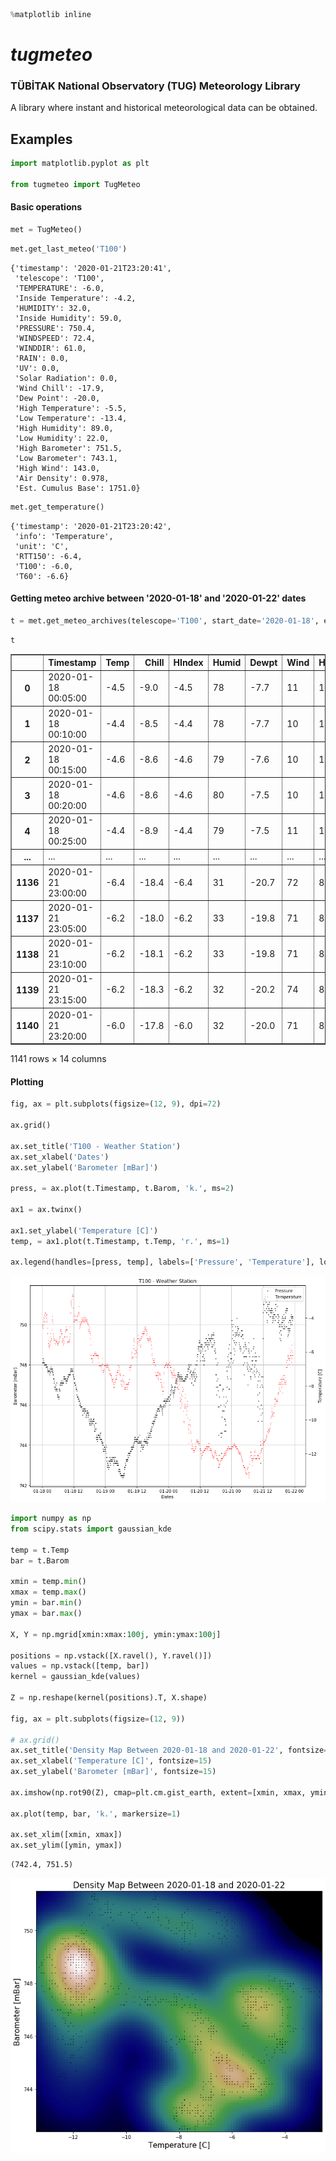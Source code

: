 ```python
%matplotlib inline
```

# ***tugmeteo***

### TÜBİTAK National Observatory (TUG) Meteorology Library

A library where instant and historical meteorological data can be obtained.

## Examples


```python
import matplotlib.pyplot as plt

from tugmeteo import TugMeteo
```

#### Basic operations


```python
met = TugMeteo()
```


```python
met.get_last_meteo('T100')
```




    {'timestamp': '2020-01-21T23:20:41',
     'telescope': 'T100',
     'TEMPERATURE': -6.0,
     'Inside Temperature': -4.2,
     'HUMIDITY': 32.0,
     'Inside Humidity': 59.0,
     'PRESSURE': 750.4,
     'WINDSPEED': 72.4,
     'WINDDIR': 61.0,
     'RAIN': 0.0,
     'UV': 0.0,
     'Solar Radiation': 0.0,
     'Wind Chill': -17.9,
     'Dew Point': -20.0,
     'High Temperature': -5.5,
     'Low Temperature': -13.4,
     'High Humidity': 89.0,
     'Low Humidity': 22.0,
     'High Barometer': 751.5,
     'Low Barometer': 743.1,
     'High Wind': 143.0,
     'Air Density': 0.978,
     'Est. Cumulus Base': 1751.0}




```python
met.get_temperature()
```




    {'timestamp': '2020-01-21T23:20:42',
     'info': 'Temperature',
     'unit': 'C',
     'RTT150': -6.4,
     'T100': -6.0,
     'T60': -6.6}



#### Getting meteo archive between '2020-01-18' and '2020-01-22' dates


```python
t = met.get_meteo_archives(telescope='T100', start_date='2020-01-18', end_date='2020-01-22')
```


```python
t
```




<div>
<table border="1" class="dataframe">
  <thead>
    <tr style="text-align: right;">
      <th></th>
      <th>Timestamp</th>
      <th>Temp</th>
      <th>Chill</th>
      <th>HIndex</th>
      <th>Humid</th>
      <th>Dewpt</th>
      <th>Wind</th>
      <th>HiWind</th>
      <th>WindDir</th>
      <th>Rain</th>
      <th>Barom</th>
      <th>Solar</th>
      <th>ET</th>
      <th>UV</th>
    </tr>
  </thead>
  <tbody>
    <tr>
      <th>0</th>
      <td>2020-01-18 00:05:00</td>
      <td>-4.5</td>
      <td>-9.0</td>
      <td>-4.5</td>
      <td>78</td>
      <td>-7.7</td>
      <td>11</td>
      <td>16</td>
      <td>315</td>
      <td>0.0</td>
      <td>748.1</td>
      <td>0</td>
      <td>0.000</td>
      <td>0.0</td>
    </tr>
    <tr>
      <th>1</th>
      <td>2020-01-18 00:10:00</td>
      <td>-4.4</td>
      <td>-8.5</td>
      <td>-4.4</td>
      <td>78</td>
      <td>-7.7</td>
      <td>10</td>
      <td>13</td>
      <td>315</td>
      <td>0.0</td>
      <td>748.1</td>
      <td>0</td>
      <td>0.000</td>
      <td>0.0</td>
    </tr>
    <tr>
      <th>2</th>
      <td>2020-01-18 00:15:00</td>
      <td>-4.6</td>
      <td>-8.6</td>
      <td>-4.6</td>
      <td>79</td>
      <td>-7.6</td>
      <td>10</td>
      <td>13</td>
      <td>315</td>
      <td>0.0</td>
      <td>748.1</td>
      <td>0</td>
      <td>0.000</td>
      <td>0.0</td>
    </tr>
    <tr>
      <th>3</th>
      <td>2020-01-18 00:20:00</td>
      <td>-4.6</td>
      <td>-8.6</td>
      <td>-4.6</td>
      <td>80</td>
      <td>-7.5</td>
      <td>10</td>
      <td>13</td>
      <td>315</td>
      <td>0.0</td>
      <td>748.3</td>
      <td>0</td>
      <td>0.000</td>
      <td>0.0</td>
    </tr>
    <tr>
      <th>4</th>
      <td>2020-01-18 00:25:00</td>
      <td>-4.4</td>
      <td>-8.9</td>
      <td>-4.4</td>
      <td>79</td>
      <td>-7.5</td>
      <td>11</td>
      <td>13</td>
      <td>315</td>
      <td>0.0</td>
      <td>748.2</td>
      <td>0</td>
      <td>0.000</td>
      <td>0.0</td>
    </tr>
    <tr>
      <th>...</th>
      <td>...</td>
      <td>...</td>
      <td>...</td>
      <td>...</td>
      <td>...</td>
      <td>...</td>
      <td>...</td>
      <td>...</td>
      <td>...</td>
      <td>...</td>
      <td>...</td>
      <td>...</td>
      <td>...</td>
      <td>...</td>
    </tr>
    <tr>
      <th>1136</th>
      <td>2020-01-21 23:00:00</td>
      <td>-6.4</td>
      <td>-18.4</td>
      <td>-6.4</td>
      <td>31</td>
      <td>-20.7</td>
      <td>72</td>
      <td>82</td>
      <td>68</td>
      <td>0.0</td>
      <td>750.4</td>
      <td>0</td>
      <td>0.025</td>
      <td>0.0</td>
    </tr>
    <tr>
      <th>1137</th>
      <td>2020-01-21 23:05:00</td>
      <td>-6.2</td>
      <td>-18.0</td>
      <td>-6.2</td>
      <td>33</td>
      <td>-19.8</td>
      <td>71</td>
      <td>82</td>
      <td>68</td>
      <td>0.0</td>
      <td>750.2</td>
      <td>0</td>
      <td>0.000</td>
      <td>0.0</td>
    </tr>
    <tr>
      <th>1138</th>
      <td>2020-01-21 23:10:00</td>
      <td>-6.2</td>
      <td>-18.1</td>
      <td>-6.2</td>
      <td>33</td>
      <td>-19.8</td>
      <td>71</td>
      <td>84</td>
      <td>68</td>
      <td>0.0</td>
      <td>750.4</td>
      <td>0</td>
      <td>0.000</td>
      <td>0.0</td>
    </tr>
    <tr>
      <th>1139</th>
      <td>2020-01-21 23:15:00</td>
      <td>-6.2</td>
      <td>-18.3</td>
      <td>-6.2</td>
      <td>32</td>
      <td>-20.2</td>
      <td>74</td>
      <td>87</td>
      <td>68</td>
      <td>0.0</td>
      <td>750.3</td>
      <td>0</td>
      <td>0.000</td>
      <td>0.0</td>
    </tr>
    <tr>
      <th>1140</th>
      <td>2020-01-21 23:20:00</td>
      <td>-6.0</td>
      <td>-17.8</td>
      <td>-6.0</td>
      <td>32</td>
      <td>-20.0</td>
      <td>71</td>
      <td>84</td>
      <td>68</td>
      <td>0.0</td>
      <td>750.4</td>
      <td>0</td>
      <td>0.000</td>
      <td>0.0</td>
    </tr>
  </tbody>
</table>
<p>1141 rows × 14 columns</p>
</div>



#### Plotting


```python
fig, ax = plt.subplots(figsize=(12, 9), dpi=72)

ax.grid()

ax.set_title('T100 - Weather Station')
ax.set_xlabel('Dates')
ax.set_ylabel('Barometer [mBar]')

press, = ax.plot(t.Timestamp, t.Barom, 'k.', ms=2)

ax1 = ax.twinx()

ax1.set_ylabel('Temperature [C]')
temp, = ax1.plot(t.Timestamp, t.Temp, 'r.', ms=1)

ax.legend(handles=[press, temp], labels=['Pressure', 'Temperature'], loc='upper right')
```


![png](docs/output_12_2.png)



```python
import numpy as np
from scipy.stats import gaussian_kde

temp = t.Temp
bar = t.Barom

xmin = temp.min()
xmax = temp.max()
ymin = bar.min()
ymax = bar.max()

X, Y = np.mgrid[xmin:xmax:100j, ymin:ymax:100j]

positions = np.vstack([X.ravel(), Y.ravel()])
values = np.vstack([temp, bar])
kernel = gaussian_kde(values)

Z = np.reshape(kernel(positions).T, X.shape)

fig, ax = plt.subplots(figsize=(12, 9))

# ax.grid()
ax.set_title('Density Map Between 2020-01-18 and 2020-01-22', fontsize=17)
ax.set_xlabel('Temperature [C]', fontsize=15)
ax.set_ylabel('Barometer [mBar]', fontsize=15)

ax.imshow(np.rot90(Z), cmap=plt.cm.gist_earth, extent=[xmin, xmax, ymin, ymax])

ax.plot(temp, bar, 'k.', markersize=1)

ax.set_xlim([xmin, xmax])
ax.set_ylim([ymin, ymax])
```




    (742.4, 751.5)




![png](docs/output_13_1.png)



```python

```
